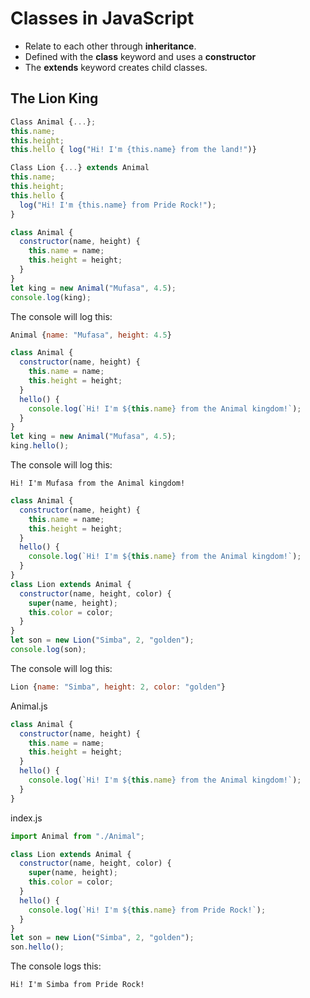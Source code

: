 # Classes in JavaScript

- Relate to each other through **inheritance**.
- Defined with the **class** keyword and uses a **constructor**
- The **extends** keyword creates child classes.

## The Lion King

``` javascript
Class Animal {...};
this.name;
this.height;
this.hello { log("Hi! I'm {this.name} from the land!")}
```

``` javascript
Class Lion {...} extends Animal
this.name;
this.height;
this.hello {
  log("Hi! I'm {this.name} from Pride Rock!");
}
```

``` javascript
class Animal {
  constructor(name, height) {
    this.name = name;
    this.height = height;
  }
}
let king = new Animal("Mufasa", 4.5);
console.log(king);
```

The console will log this:

``` javascript
Animal {name: "Mufasa", height: 4.5}
```

``` javascript
class Animal {
  constructor(name, height) {
    this.name = name;
    this.height = height;
  }
  hello() {
    console.log(`Hi! I'm ${this.name} from the Animal kingdom!`);
  }
}
let king = new Animal("Mufasa", 4.5);
king.hello();
```

The console will log this:

``` text
Hi! I'm Mufasa from the Animal kingdom!
```

``` javascript
class Animal {
  constructor(name, height) {
    this.name = name;
    this.height = height;
  }
  hello() {
    console.log(`Hi! I'm ${this.name} from the Animal kingdom!`);
  }
}
class Lion extends Animal {
  constructor(name, height, color) {
    super(name, height);
    this.color = color;
  }
}
let son = new Lion("Simba", 2, "golden");
console.log(son);
```

The console will log this:

``` javascript
Lion {name: "Simba", height: 2, color: "golden"}
```

Animal.js

``` javascript
class Animal { 
  constructor(name, height) {
    this.name = name;
    this.height = height;
  }
  hello() {
    console.log(`Hi! I'm ${this.name} from the Animal kingdom!`);
  }
}
```

index.js

``` javascript
import Animal from "./Animal";

class Lion extends Animal {
  constructor(name, height, color) {
    super(name, height);
    this.color = color;
  }
  hello() {
    console.log(`Hi! I'm ${this.name} from Pride Rock!`);
  }
}
let son = new Lion("Simba", 2, "golden");
son.hello();
```

The console logs this:

``` text
Hi! I'm Simba from Pride Rock!
```
